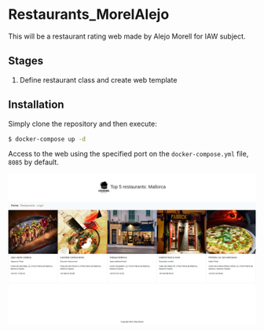# Restaurants_MorelAlejo

This will be a restaurant rating web made by Alejo Morell for IAW subject.

## Stages

1. Define restaurant class and create web template

## Installation

Simply clone the repository and then execute:

```bash
$ docker-compose up -d
```

Access to the web using the specified port on the `docker-compose.yml` file, `8085` by default.

![web1](img/web1.png)

